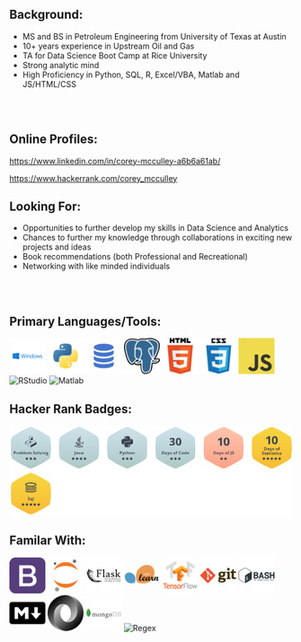 ## Background:

- MS and BS in Petroleum Engineering from University of Texas at Austin
- 10+ years experience in Upstream Oil and Gas  
- TA for Data Science Boot Camp at Rice University
- Strong analytic mind
- High Proficiency in Python, SQL, R, Excel/VBA, Matlab and JS/HTML/CSS
<br />
<br />

## Online Profiles:

https://www.linkedin.com/in/corey-mcculley-a6b6a61ab/

https://www.hackerrank.com/corey_mcculley

## Looking For:

- Opportunities to further develop my skills in Data Science and Analytics
- Chances to further my knowledge through collaborations in exciting new projects and ideas
- Book recommendations (both Professional and Recreational)
- Networking with like minded individuals

<br />
<br />

## Primary Languages/Tools:

<p>
<img src="https://raw.githubusercontent.com/github/explore/80688e429a7d4ef2fca1e82350fe8e3517d3494d/topics/windows/windows.png" class="rounded-1 mr-3" width="64" height="64" alt="windows">
<img src="https://raw.githubusercontent.com/github/explore/80688e429a7d4ef2fca1e82350fe8e3517d3494d/topics/python/python.png" class="rounded-1 mr-3" width="64" height="64" alt="python">
<img src="https://raw.githubusercontent.com/github/explore/80688e429a7d4ef2fca1e82350fe8e3517d3494d/topics/sql/sql.png" class="rounded-1 mr-3" width="64" height="64" alt="sql">
<img src="https://raw.githubusercontent.com/github/explore/80688e429a7d4ef2fca1e82350fe8e3517d3494d/topics/postgresql/postgresql.png" class="rounded-1 mr-3" width="64" height="64" alt="postgresql">
<img src="https://raw.githubusercontent.com/github/explore/80688e429a7d4ef2fca1e82350fe8e3517d3494d/topics/html/html.png" class="rounded-1 mr-3" width="64" height="64" alt="html">
<img src="https://raw.githubusercontent.com/github/explore/80688e429a7d4ef2fca1e82350fe8e3517d3494d/topics/css/css.png" class="rounded-1 mr-3" width="64" height="64" alt="css">
<img src="https://raw.githubusercontent.com/github/explore/80688e429a7d4ef2fca1e82350fe8e3517d3494d/topics/javascript/javascript.png" class="rounded-1 mr-3" width="64" height="64" alt="javascript">
<img src="https://www.rstudio.com/assets/img/logo.svg" class="rounded-1 mr-3" width="64" height="64" alt="RStudio">
<img src="https://1000logos.net/wp-content/uploads/2021/04/MATLAB-logo.png" class="rounded-1 mr-3" width="64" height="64" alt="Matlab">
<p/>

## Hacker Rank Badges:

<p>
<img src="https://github.com/coreymcculley/coreymcculley/blob/main/HackerRankBadges.png" class="rounded-1 mr-3" width="640" height="160" alt="HackerRank">
<p/>


## Familar With:
<p>
<img src="https://raw.githubusercontent.com/github/explore/80688e429a7d4ef2fca1e82350fe8e3517d3494d/topics/bootstrap/bootstrap.png" class="rounded-1 mr-3" width="64" height="64" alt="bootstrap">
<img src="https://raw.githubusercontent.com/github/explore/80688e429a7d4ef2fca1e82350fe8e3517d3494d/topics/jupyter-notebook/jupyter-notebook.png" class="rounded-1 mr-3" width="64" height="64" alt="jupyter-notebook">
<img src="https://raw.githubusercontent.com/github/explore/80688e429a7d4ef2fca1e82350fe8e3517d3494d/topics/flask/flask.png" class="rounded-1 mr-3" width="64" height="64" alt="flask">
<img src="https://raw.githubusercontent.com/github/explore/80688e429a7d4ef2fca1e82350fe8e3517d3494d/topics/scikit-learn/scikit-learn.png" class="rounded-1 mr-3" width="64" height="64" alt="scikit-learn">
<img src="https://raw.githubusercontent.com/github/explore/80688e429a7d4ef2fca1e82350fe8e3517d3494d/topics/tensorflow/tensorflow.png" class="rounded-1 mr-3" width="64" height="64" alt="tensorflow">
<img src="https://raw.githubusercontent.com/github/explore/80688e429a7d4ef2fca1e82350fe8e3517d3494d/topics/git/git.png" class="rounded-1 mr-3" width="64" height="64" alt="git">
<img src="https://raw.githubusercontent.com/github/explore/80688e429a7d4ef2fca1e82350fe8e3517d3494d/topics/bash/bash.png" class="rounded-1 mr-3" width="64" height="64" alt="bash">
<img src="https://raw.githubusercontent.com/github/explore/80688e429a7d4ef2fca1e82350fe8e3517d3494d/topics/markdown/markdown.png" class="rounded-1 mr-3" width="64" height="64" alt="markdown">
<img src="https://raw.githubusercontent.com/github/explore/80688e429a7d4ef2fca1e82350fe8e3517d3494d/topics/json/json.png" class="rounded-1 mr-3" width="64" height="64" alt="json">
<img src="https://raw.githubusercontent.com/github/explore/80688e429a7d4ef2fca1e82350fe8e3517d3494d/topics/mongodb/mongodb.png" class="rounded-1 mr-3" width="64" height="64" alt="mongodb">
<img src="https://upload.wikimedia.org/wikipedia/commons/thumb/6/63/OOjs_UI_icon_regular-expression-progressive.svg/1024px-OOjs_UI_icon_regular-expression-progressive.svg.png" class="rounded-1 mr-3" width="64" height="64" alt="Regex">
<p/>

